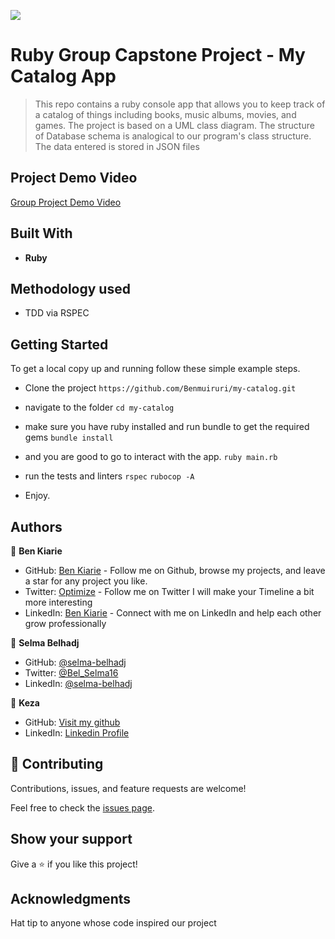 ![](https://img.shields.io/badge/Microverse-blueviolet)
# Ruby Group Capstone Project - My Catalog App

> This repo contains a ruby console app that allows you to keep track of a catalog of things including books, music albums, movies, and games. The project is based on a UML class diagram. The structure of Database schema is analogical to our program's class structure.
> The data entered is stored in JSON files 

## Project Demo Video
[Group Project Demo Video](https://drive.google.com/file/d/14G0YJsd_-xQ-OL3ls4XpRD0kDp-NpYuG/view?usp=sharing)

## Built With

- **Ruby**

## Methodology used 
- TDD via RSPEC
  
## Getting Started
To get a local copy up and running follow these simple example steps.

- Clone the project
`https://github.com/Benmuiruri/my-catalog.git`
- navigate to the folder
`cd my-catalog`
- make sure you have ruby installed and run bundle to get the required gems
`bundle install`
- and you are good to go to interact with the app. 
`ruby main.rb`
- run the tests and linters
`rspec`
`rubocop -A`

- Enjoy.

## Authors

👤 **Ben Kiarie**

- GitHub: [Ben Kiarie](https://github.com/Benmuiruri) - Follow me on Github, browse my projects, and leave a star for any project you like.
- Twitter: [Optimize](https://twitter.com/_optimize) - Follow me on Twitter I will make your Timeline a bit more interesting
- LinkedIn: [Ben Kiarie](https://www.linkedin.com/in/benjamin-kiarie-180b66149/) - Connect with me on LinkedIn and help each other grow professionally
  
👤 **Selma Belhadj**

- GitHub: [@selma-belhadj](https://github.com/selma-belhadj)
- Twitter: [@Bel_Selma16](https://twitter.com/Bel_Selma16)
- LinkedIn: [@selma-belhadj](https://www.linkedin.com/in/selma-belhadj/) 

👤 **Keza**

- GitHub: [Visit my github](https://github.com/keza681)
- LinkedIn: [Linkedin Profile](https://www.linkedin.com/in/linda-keza) 

## 🤝 Contributing

Contributions, issues, and feature requests are welcome!

Feel free to check the [issues page](https://github.com/Benmuiruri/my-catalog/issues).

## Show your support

Give a ⭐️ if you like this project!

## Acknowledgments
Hat tip to anyone whose code inspired our project